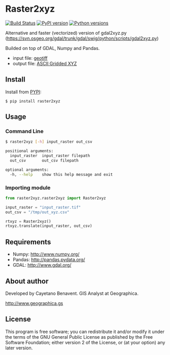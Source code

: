 # Raster2xyz

[![Build Status](https://travis-ci.org/cayetanobv/raster2xyz.svg?branch=master)](https://travis-ci.org/cayetanobv/raster2xyz)
[![PyPI version](https://badge.fury.io/py/raster2xyz.svg)](https://badge.fury.io/py/raster2xyz)
[![Python versions](https://img.shields.io/pypi/pyversions/raster2xyz.svg?maxAge=2592000)](https://pypi.python.org/pypi/raster2xyz)

Alternative and faster (vectorized) version of gdal2xyz.py (https://svn.osgeo.org/gdal/trunk/gdal/swig/python/scripts/gdal2xyz.py)

Builded on top of GDAL, Numpy and Pandas.

- input file: [geotiff](https://en.wikipedia.org/wiki/GeoTIFF)
- output file: [ASCII Gridded XYZ](http://www.gdal.org/frmt_xyz.html)

## Install
Install from [PYPI](https://pypi.python.org/pypi/raster2xyz):
```
$ pip install raster2xyz
```

## Usage
### Command Line
```bash
$ raster2xyz [-h] input_raster out_csv

positional arguments:
  input_raster  input_raster filepath
  out_csv       out_csv filepath

optional arguments:
  -h, --help    show this help message and exit
```
### Importing module
```python
from raster2xyz.raster2xyz import Raster2xyz

input_raster = "input_raster.tif"
out_csv = "/tmp/out_xyz.csv"

rtxyz = Raster2xyz()
rtxyz.translate(input_raster, out_csv)
```
## Requirements
- Numpy: http://www.numpy.org/
- Pandas: http://pandas.pydata.org/
- GDAL: http://www.gdal.org/


## About author
Developed by Cayetano Benavent.
GIS Analyst at Geographica.

http://www.geographica.gs


## License
This program is free software; you can redistribute it and/or modify
it under the terms of the GNU General Public License as published by
the Free Software Foundation; either version 2 of the License, or
(at your option) any later version.
